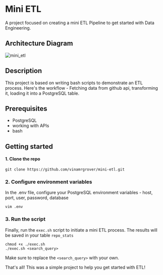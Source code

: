 # Mini ETL

A project focused on creating a mini ETL Pipeline to get started with Data Engineering.

## Architecture Diagram
![mini_etl](https://github.com/user-attachments/assets/9ce0c249-ba1d-47b2-b5e7-d285bcca6877)


## Description

This project is based on writing bash scripts to demonstrate an ETL process.
Here's the workflow - Fetching data from github api, transforming it, loading it into a PostgreSQL table.

## Prerequisites

- PostgreSQL
- working with APIs
- bash

## Getting started

#### 1. Clone the repo

```shell
git clone https://github.com/vinamrgrover/mini-etl.git
```

### 2. Configure environment variables

In the .env file, configure your PostgreSQL environment variables - host, port, user, password, database

```shell
vim .env
```

### 3. Run the script

Finally, run the `exec.sh` script to initiate a mini ETL process. The results will be saved in your table `repo_stats`

```shell
chmod +x ./exec.sh
./exec.sh <search_query>
```

Make sure to replace the `<search_query>` with your own.

That's all! This was a simple project to help you get started with ETL!
